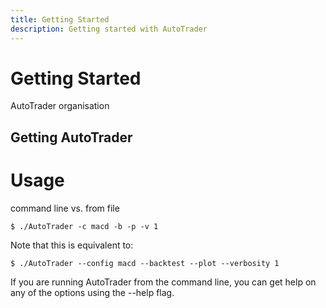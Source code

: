 ```yaml
---
title: Getting Started
description: Getting started with AutoTrader
---
```


# Getting Started

AutoTrader organisation


## Getting AutoTrader



# Usage

command line vs. from file

```
$ ./AutoTrader -c macd -b -p -v 1
```
Note that this is equivalent to:
```
$ ./AutoTrader --config macd --backtest --plot --verbosity 1
```




If you are running AutoTrader from the command line, you can get help on any of the options using the --help flag.



